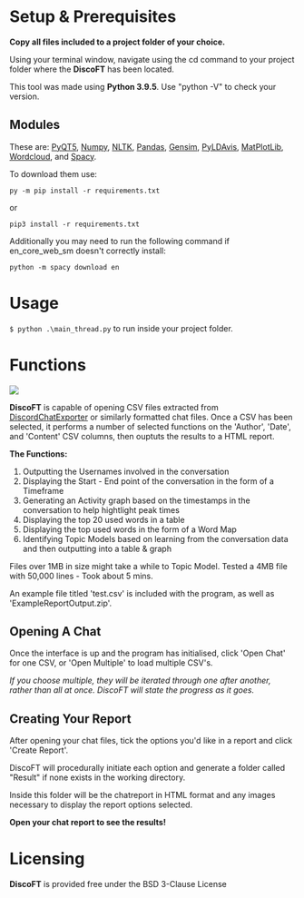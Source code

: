 # Setup & Prerequisites

**Copy all files included to a project folder of your choice.**

Using your terminal window, navigate using the cd command to your project folder where the **DiscoFT** has been located.

This tool was made using **Python 3.9.5**. Use "python -V" to check your version. 

## Modules

These are: [PyQT5](https://www.riverbankcomputing.com/static/Docs/PyQt5/introduction.html), [Numpy](https://numpy.org/doc/stable/), [NLTK](https://www.nltk.org/), [Pandas](https://pandas.pydata.org/), [Gensim](https://radimrehurek.com/gensim/index.html), [PyLDAvis](https://github.com/bmabey/pyLDAvis), [MatPlotLib](https://matplotlib.org/), [Wordcloud](https://github.com/amueller/word_cloud), and [Spacy](https://spacy.io/).

To download them use:

```py -m pip install -r requirements.txt```

or

```pip3 install -r requirements.txt```

Additionally you may need to run the following command if en_core_web_sm doesn't correctly install:

```python -m spacy download en``` 




# Usage

 ```$ python .\main_thread.py``` to run inside your project folder.

# Functions

<img src=DiscoFT_GUI.PNG>

**DiscoFT** is capable of opening CSV files extracted from [DiscordChatExporter](https://github.com/Tyrrrz/DiscordChatExporter) or similarly formatted chat files.
Once a CSV has been selected, it performs a number of selected functions on the 'Author', 'Date', and 'Content' CSV columns, then ouptuts the results to a HTML report.

**The Functions:**
1.  Outputting the Usernames involved in the conversation
2.  Displaying the Start - End point of the conversation in the form of a Timeframe
3.  Generating an Activity graph based on the timestamps in the conversation to help hightlight peak times
4.  Displaying the top 20 used words in a table
5.  Displaying the top used words in the form of a Word Map
6.  Identifying Topic Models based on learning from the conversation data and then outputting into a table & graph

Files over 1MB in size might take a while to Topic Model. Tested a 4MB file with 50,000 lines - Took about 5 mins.

An example file titled 'test.csv' is included with the program, as well as 'ExampleReportOutput.zip'.

## Opening A Chat
Once the interface is up and the program has initialised, click 'Open Chat' for one CSV, or 'Open Multiple' to load multiple CSV's.

*If you choose multiple, they will be iterated through one after another, rather than all at once. DiscoFT will state the progress as it goes.*

## Creating Your Report
After opening your chat files, tick the options you'd like in a report and click 'Create Report'.

DiscoFT will procedurally initiate each option and generate a folder called "Result" if none exists in the working directory.

Inside this folder will be the chatreport in HTML format and any images necessary to display the report options selected.

**Open your chat report to see the results!**

# Licensing
**DiscoFT** is provided free under the BSD 3-Clause License
